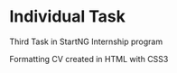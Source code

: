 # Individual Task

Third Task in StartNG Internship program

Formatting CV created in HTML with CSS3